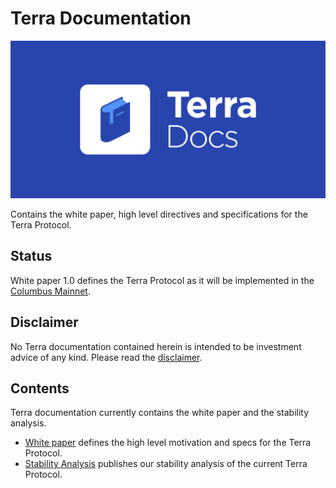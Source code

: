 # Terra Documentation
![banner](./terra-documentation.png)

Contains the white paper, high level directives and specifications for the Terra Protocol. 

## Status

White paper 1.0 defines the Terra Protocol as it will be implemented in the [Columbus Mainnet](https://www.github.com/terra-project/core). 

## Disclaimer

No Terra documentation contained herein is intended to be investment advice of any kind. Please read the [disclaimer](./DISCLAIMER.md). 

## Contents

Terra documentation currently contains the white paper and the stability analysis. 

- [White paper](./white-paper/terra-v1.0.pdf) defines the high level motivation and specs for the Terra Protocol. 
- [Stability Analysis](./stability-analysis/stability-v0.1.pdf) publishes our stability analysis of the current Terra Protocol. 